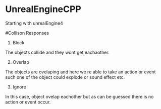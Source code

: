 # UnrealEngineCPP
Starting with unrealEngine4

#Collison Responses
1. Block

The objects collide and they wont get eachaother. 

2. Overlap

The objects are ovelaping and here we re able to take an action or event such one of the object could explode or sound effect etc.

3. Ignore

In this case, object ovelap eachother but as can be guessed there is no action or event occur. 
